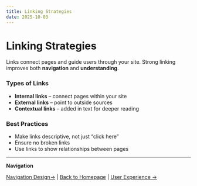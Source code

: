 ```yaml
---
title: Linking Strategies
date: 2025-10-03
---
```

# Linking Strategies

Links connect pages and guide users through your site. Strong linking improves both **navigation** and **understanding**.

### Types of Links
- **Internal links** – connect pages within your site  
- **External links** – point to outside sources  
- **Contextual links** – added in text for deeper reading  

### Best Practices
- Make links descriptive, not just “click here”  
- Ensure no broken links  
- Use links to show relationships between pages  

---

**Navigation**  

 [Navigation Design→](interacting-with-information/page16.md) | [Back to Homepage](../index.md) | [User Experience →](interacting-with-information/page18.md)